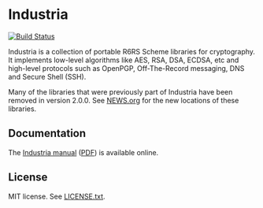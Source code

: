 # Industria

[![Build Status](https://travis-ci.org/weinholt/industria.svg?branch=master)](https://travis-ci.org/weinholt/industria)

Industria is a collection of portable R6RS Scheme libraries for
cryptography. It implements low-level algorithms like AES, RSA, DSA,
ECDSA, etc and high-level protocols such as OpenPGP, Off-The-Record
messaging, DNS and Secure Shell (SSH).

Many of the libraries that were previously part of Industria have been
removed in version 2.0.0. See [NEWS.org](NEWS.org) for the new
locations of these libraries.

## Documentation

The [Industria manual](https://weinholt.github.io/industria/)
([PDF](https://weinholt.github.io/industria/industria.pdf)) is available online.

## License

MIT license. See [LICENSE.txt](LICENSE.txt).
